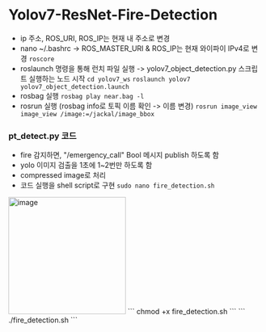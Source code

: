 # Yolov7-ResNet-Fire-Detection

- ip 주소, ROS_URI, ROS_IP는 현재 내 주소로 변경
- nano ~/.bashrc -> ROS_MASTER_URI & ROS_IP는 현재 와이파이 IPv4로 변경
``` roscore  ```
- roslaunch 명령을 통해 런치 파일 실행 -> yolov7_object_detection.py 스크립트 실행하는 노드 시작
``` cd yolov7_ws ```
``` roslaunch yolov7 yolov7_object_detection.launch ```
- rosbag 실행
``` rosbag play near.bag -l ```
- rosrun 실행 (rosbag info로 토픽 이름 확인 -> 이름 변경)
``` rosrun image_view image_view /image:=/jackal/image_bbox ```

### pt_detect.py 코드
- fire 감지하면, "/emergency_call" Bool 메시지 publish 하도록 함
- yolo 이미지 검출을 1초에 1~2번만 하도록 함
- compressed image로 처리
- 코드 실행을 shell script로 구현
``` sudo nano fire_detection.sh ```
<img width="232" alt="image" src="https://github.com/chaewonS/Yolov7-ResNet-Fire-Detection/assets/81732426/8849fbb1-f28f-4728-99bc-385e10971b25">
``` chmod +x fire_detection.sh ```
``` ./fire_detection.sh ```
